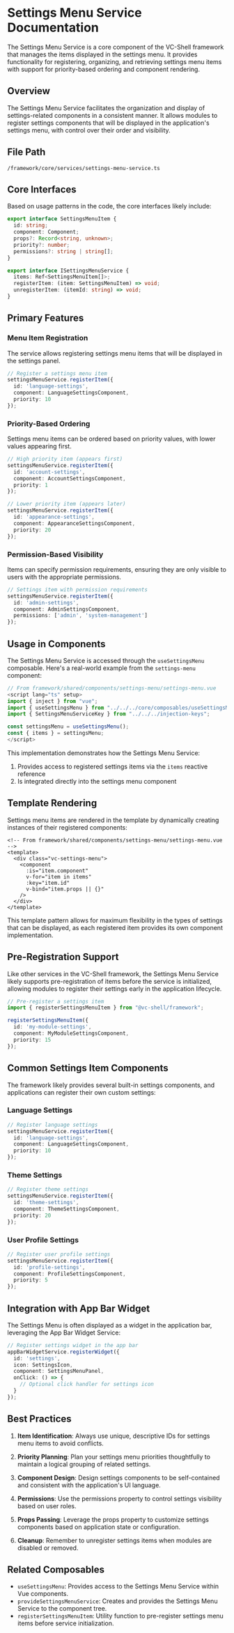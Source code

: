 # Settings Menu Service Documentation

The Settings Menu Service is a core component of the VC-Shell framework that manages the items displayed in the settings menu. It provides functionality for registering, organizing, and retrieving settings menu items with support for priority-based ordering and component rendering.

## Overview

The Settings Menu Service facilitates the organization and display of settings-related components in a consistent manner. It allows modules to register settings components that will be displayed in the application's settings menu, with control over their order and visibility.

## File Path
`/framework/core/services/settings-menu-service.ts`

## Core Interfaces

Based on usage patterns in the code, the core interfaces likely include:

```typescript
export interface SettingsMenuItem {
  id: string;
  component: Component;
  props?: Record<string, unknown>;
  priority?: number;
  permissions?: string | string[];
}

export interface ISettingsMenuService {
  items: Ref<SettingsMenuItem[]>;
  registerItem: (item: SettingsMenuItem) => void;
  unregisterItem: (itemId: string) => void;
}
```

## Primary Features

### Menu Item Registration

The service allows registering settings menu items that will be displayed in the settings panel.

```typescript
// Register a settings menu item
settingsMenuService.registerItem({
  id: 'language-settings',
  component: LanguageSettingsComponent,
  priority: 10
});
```

### Priority-Based Ordering

Settings menu items can be ordered based on priority values, with lower values appearing first.

```typescript
// High priority item (appears first)
settingsMenuService.registerItem({
  id: 'account-settings',
  component: AccountSettingsComponent,
  priority: 1
});

// Lower priority item (appears later)
settingsMenuService.registerItem({
  id: 'appearance-settings',
  component: AppearanceSettingsComponent,
  priority: 20
});
```

### Permission-Based Visibility

Items can specify permission requirements, ensuring they are only visible to users with the appropriate permissions.

```typescript
// Settings item with permission requirements
settingsMenuService.registerItem({
  id: 'admin-settings',
  component: AdminSettingsComponent,
  permissions: ['admin', 'system-management']
});
```

## Usage in Components

The Settings Menu Service is accessed through the `useSettingsMenu` composable. Here's a real-world example from the `settings-menu` component:

```typescript
// From framework/shared/components/settings-menu/settings-menu.vue
<script lang="ts" setup>
import { inject } from "vue";
import { useSettingsMenu } from "../../../core/composables/useSettingsMenu";
import { SettingsMenuServiceKey } from "../../../injection-keys";

const settingsMenu = useSettingsMenu();
const { items } = settingsMenu;
</script>
```

This implementation demonstrates how the Settings Menu Service:

1. Provides access to registered settings items via the `items` reactive reference
2. Is integrated directly into the settings menu component

## Template Rendering

Settings menu items are rendered in the template by dynamically creating instances of their registered components:

```vue
<!-- From framework/shared/components/settings-menu/settings-menu.vue -->
<template>
  <div class="vc-settings-menu">
    <component
      :is="item.component"
      v-for="item in items"
      :key="item.id"
      v-bind="item.props || {}"
    />
  </div>
</template>
```

This template pattern allows for maximum flexibility in the types of settings that can be displayed, as each registered item provides its own component implementation.

## Pre-Registration Support

Like other services in the VC-Shell framework, the Settings Menu Service likely supports pre-registration of items before the service is initialized, allowing modules to register their settings early in the application lifecycle.

```typescript
// Pre-register a settings item
import { registerSettingsMenuItem } from "@vc-shell/framework";

registerSettingsMenuItem({
  id: 'my-module-settings',
  component: MyModuleSettingsComponent,
  priority: 15
});
```

## Common Settings Item Components

The framework likely provides several built-in settings components, and applications can register their own custom settings:

### Language Settings

```typescript
// Register language settings
settingsMenuService.registerItem({
  id: 'language-settings',
  component: LanguageSettingsComponent,
  priority: 10
});
```

### Theme Settings

```typescript
// Register theme settings
settingsMenuService.registerItem({
  id: 'theme-settings',
  component: ThemeSettingsComponent,
  priority: 20
});
```

### User Profile Settings

```typescript
// Register user profile settings
settingsMenuService.registerItem({
  id: 'profile-settings',
  component: ProfileSettingsComponent,
  priority: 5
});
```

## Integration with App Bar Widget

The Settings Menu is often displayed as a widget in the application bar, leveraging the App Bar Widget Service:

```typescript
// Register settings widget in the app bar
appBarWidgetService.registerWidget({
  id: 'settings',
  icon: SettingsIcon,
  component: SettingsMenuPanel,
  onClick: () => {
    // Optional click handler for settings icon
  }
});
```

## Best Practices

1. **Item Identification**: Always use unique, descriptive IDs for settings menu items to avoid conflicts.

2. **Priority Planning**: Plan your settings menu priorities thoughtfully to maintain a logical grouping of related settings.

3. **Component Design**: Design settings components to be self-contained and consistent with the application's UI language.

4. **Permissions**: Use the permissions property to control settings visibility based on user roles.

5. **Props Passing**: Leverage the props property to customize settings components based on application state or configuration.

6. **Cleanup**: Remember to unregister settings items when modules are disabled or removed.

## Related Composables

- `useSettingsMenu`: Provides access to the Settings Menu Service within Vue components.
- `provideSettingsMenuService`: Creates and provides the Settings Menu Service to the component tree.
- `registerSettingsMenuItem`: Utility function to pre-register settings menu items before service initialization. 
